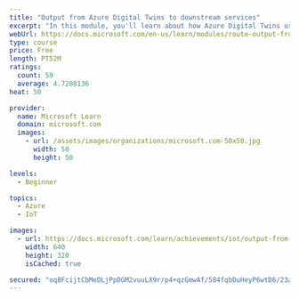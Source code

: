 ```yaml
---
title: "Output from Azure Digital Twins to downstream services"
excerpt: "In this module, you'll learn about how Azure Digital Twins uses event routes to send data to consumers outside the service."
webUrl: https://docs.microsoft.com/en-us/learn/modules/route-output-from-azure-digital-twins-to-downstream-services/
type: course
price: Free
length: PT52M
ratings:
  count: 59
  average: 4.7288136
heat: 50

provider:
  name: Microsoft Learn
  domain: microsoft.com
  images:
    - url: /assets/images/organizations/microsoft.com-50x50.jpg
      width: 50
      height: 50

levels:
  - Beginner

topics:
  - Azure
  - IoT

images:
  - url: https://docs.microsoft.com/learn/achievements/iot/output-from-adt-to-downstream-services-social.png
    width: 640
    height: 320
    isCached: true

secured: "oq8FcijtCbMeDLjPpDGM2vuuLX9r/p4+qzGmwAf/584fqbDuHeyP6wtD6/23afVaSMMaZuS3U98UKphcsexPKeGbP+LGklHiSDZ4vemzYUKEU8asHmY0HsDpLAkbsifMVqqojh+VcThiwelGRVKvsD2FAJHPii4kP3DMv2x9b4060uwsvM05XbqsIaeu7lsPtYWc0Yu+wgKBgapuB5aH7/fFMj/kysg/nACcvSB+vUgZA6Qi5YwBe3S4eTlAFgi1k4p+4X+DGPHCLxE3AuXuR69CwGE6LDVWpp8dMea/WIE4jSTVb0gWxZhl+7O0NZ3V7ViBv3luxWsTcXAoy82vqNK1dsnN/Br3ey36VU+qmEi3HPqUDzWJkL1QJtN0PA2jzOH+8FfuDbxgOMBepkDX5oZd/Q+r2t5fy+eZEb0QjM8=;K3kVfcyYl3SpZfS/voclfg=="
---
```


